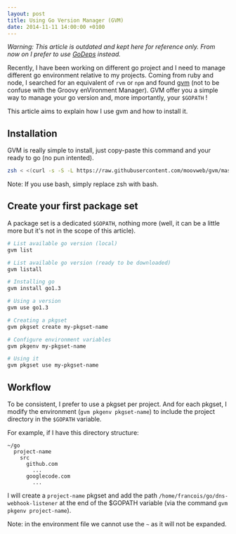 ```yaml
---
layout: post
title: Using Go Version Manager (GVM)
date: 2014-11-11 14:00:00 +0100
---
```


*Warning: This article is outdated and kept here for reference only. From now on I prefer to use [GoDeps](https://github.com/tools/godep) instead.*

Recently, I have been working on different go project and I need to manage different go environment relative to my projects. Coming from ruby and node, I searched for an equivalent of `rvm` or `npm` and found [gvm](https://github.com/moovweb/gvm) (not to be confuse with the Groovy enVironment Manager). GVM offer you a simple way to manage your go version and, more importantly, your `$GOPATH` !

This article aims to explain how I use gvm and how to install it.

## Installation

GVM is really simple to install, just copy-paste this command and your ready to go (no pun intented).

```sh
zsh < <(curl -s -S -L https://raw.githubusercontent.com/moovweb/gvm/master/binscripts/gvm-installer)
```

Note: If you use bash, simply replace zsh with bash.

## Create your first package set

A package set is a dedicated `$GOPATH`, nothing more (well, it can be a little more but it's not in the scope of this article).

```sh
# List available go version (local)
gvm list

# List available go version (ready to be downloaded)
gvm listall

# Installing go
gvm install go1.3

# Using a version
gvm use go1.3

# Creating a pkgset
gvm pkgset create my-pkgset-name

# Configure environment variables
gvm pkgenv my-pkgset-name

# Using it
gvm pkgset use my-pkgset-name
```

## Workflow

To be consistent, I prefer to use a pkgset per project. And for each pkgset, I modify the environment (`gvm pkgenv pkgset-name`) to include the project directory in the `$GOPATH` variable.

For example, if I have this directory structure:

```
~/go
  project-name
    src
      github.com
        ...
      googlecode.com
        ...
```

I will create a `project-name` pkgset and add the path `/home/francois/go/dns-webhook-listener` at the end of the $GOPATH variable (via the command `gvm pkgenv project-name`).

Note: in the environment file we cannot use the `~` as it will not be expanded.
